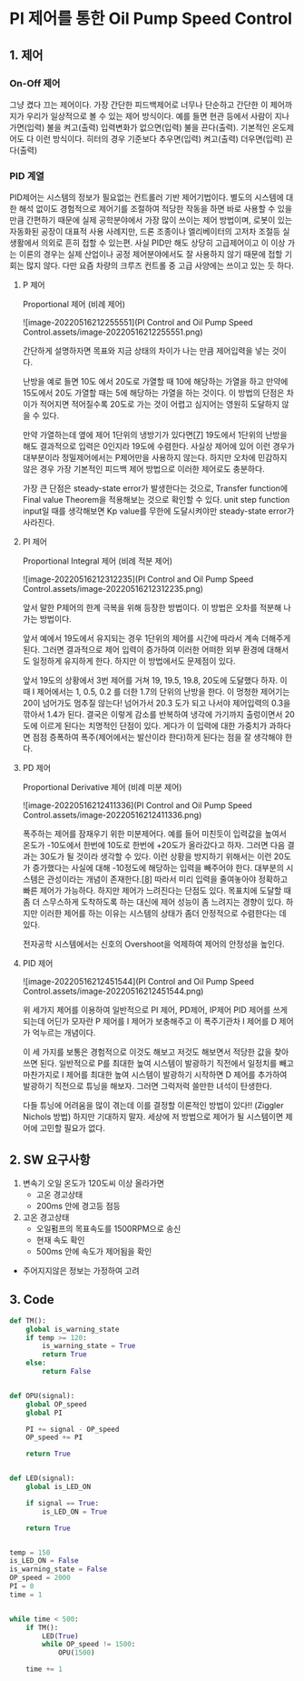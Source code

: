 # PI 제어를 통한 Oil Pump Speed Control

## 1. 제어

### On-Off 제어

그냥 켰다 끄는 제어이다. 가장 간단한 피드백제어로 너무나 단순하고 간단한 이 제어까지가 우리가 일상적으로 볼 수 있는 제어 방식이다. 예를 들면 현관 등에서 사람이 지나가면(입력) 불을 켜고(출력) 입력변화가 없으면(입력) 불을 끈다(출력). 기본적인 온도제어도 다 이런 방식이다. 히터의 경우 기준보다 추우면(입력) 켜고(출력) 더우면(입력) 끈다(출력)



### PID 계열

PID제어는 시스템의 정보가 필요없는 컨트롤러 기반 제어기법이다. 별도의 시스템에 대한 해석 없이도 경험적으로 제어기를 조절하여 적당한 작동을 하면 바로 사용할 수 있을 만큼 간편하기 때문에 실제 공학분야에서 가장 많이 쓰이는 제어 방법이며, 로봇이 있는 자동화된 공장이 대표적 사용 사례지만, 드론 조종이나 엘리베이터의 고저차 조절등 실생활에서 의외로 흔히 접할 수 있는편. 사실 PID만 해도 상당히 고급제어이고 이 이상 가는 이론의 경우는 실제 산업이나 공정 제어분야에서도 잘 사용하지 않기 때문에 접할 기회는 많지 않다. 다만 요즘 차량의 크루즈 컨트롤 중 고급 사양에는 쓰이고 있는 듯 하다. 



1. P 제어

   Proportional 제어 (비례 제어)

   ![image-20220516212255551](PI Control and Oil Pump Speed Control.assets/image-20220516212255551.png)

   간단하게 설명하자면 목표와 지금 상태의 차이가 나는 만큼 제어입력을 넣는 것이다.

   난방을 예로 들면 10도 에서 20도로 가열할 때 10에 해당하는 가열을 하고 만약에 15도에서 20도 가열할 때는 5에 해당하는 가열을 하는 것이다. 이 방법의 단점은 차이가 적어지면 적어질수록 20도로 가는 것이 어렵고 심지어는 영원히 도달하지 않을 수 있다.

   만약 가열하는데 옆에 제어 1단위의 냉방기가 있다면[[7\]](https://namu.wiki/w/제어#fn-7) 19도에서 1단위의 난방을 해도 결과적으로 입력은 0인지라 19도에 수렴한다. 사실상 제어에 있어 이런 경우가 대부분이라 정밀제어에서는 P제어만을 사용하지 않는다. 하지만 오차에 민감하지 않은 경우 가장 기본적인 피드백 제어 방법으로 이러한 제어로도 충분하다.

   가장 큰 단점은 steady-state error가 발생한다는 것으로, Transfer function에 Final value Theorem을 적용해보는 것으로 확인할 수 있다. unit step function input일 때를 생각해보면 Kp value를 무한에 도달시켜야만 steady-state error가 사라진다.

   

2. PI 제어

   Proportional Integral 제어 (비례 적분 제어)

   ![image-20220516212312235](PI Control and Oil Pump Speed Control.assets/image-20220516212312235.png)

   앞서 말한 P제어의 한계 극복을 위해 등장한 방법이다. 이 방법은 오차를 적분해 나가는 방법이다.

   앞서 예에서 19도에서 유지되는 경우 1단위의 제어를 시간에 따라서 계속 더해주게 된다. 그러면 결과적으로 제어 입력이 증가하여 이러한 어떠한 외부 환경에 대해서도 일정하게 유지하게 한다. 하지만 이 방법에서도 문제점이 있다.

   앞서 19도의 상황에서 3번 제어를 거쳐 19, 19.5, 19.8, 20도에 도달했다 하자. 이 때 I 제어에서는 1, 0.5, 0.2 를 더한 1.7의 단위의 난방을 한다. 이 멍청한 제어기는 20이 넘어가도 멈추질 않는다! 넘어가서 20.3 도가 되고 나서야 제어입력의 0.3을 깎아서 1.4가 된다. 결국은 이렇게 감소를 반복하여 냉각에 가기까지 출렁이면서 20도에 이르게 된다는 치명적인 단점이 있다. 게다가 이 입력에 대한 가중치가 과하다면 점점 증폭하여 폭주(제어에서는 발산이라 한다)하게 된다는 점을 잘 생각해야 한다.

   

3. PD 제어

   Proportional Derivative 제어 (비례 미분 제어)

   ![image-20220516212411336](PI Control and Oil Pump Speed Control.assets/image-20220516212411336.png)

   폭주하는 제어를 잠재우기 위한 미분제어다. 예를 들어 미친듯이 입력값을 높여서 온도가 -10도에서 한번에 10도로 한번에 +20도가 올라갔다고 하자. 그러면 다음 결과는 30도가 될 것이라 생각할 수 있다. 이런 상황을 방지하기 위해서는 이런 20도가 증가했다는 사실에 대해 -10정도에 해당하는 입력을 빼주어야 한다. 대부분의 시스템은 관성이라는 개념이 존재한다.[[8\]](https://namu.wiki/w/제어#fn-8) 따라서 미리 입력을 줄여놓아야 정확하고 빠른 제어가 가능하다. 하지만 제어가 느려진다는 단점도 있다. 목표치에 도달할 때 좀 더 스무스하게 도착하도록 하는 대신에 제어 성능이 좀 느려지는 경향이 있다. 하지만 이러한 제어를 하는 이유는 시스템의 상태가 좀더 안정적으로 수렴한다는 데 있다.

   전자공학 시스템에서는 신호의 Overshoot을 억제하여 제어의 안정성을 높인다.

   

4. PID 제어

   ![image-20220516212451544](PI Control and Oil Pump Speed Control.assets/image-20220516212451544.png)

   위 세가지 제어를 이용하여 일반적으로 PI 제어, PD제어, IP제어 PID 제어를 쓰게 되는데 어딘가 모자란 P 제어를 I 제어가 보충해주고 이 폭주기관차 I 제어를 D 제어가 억누르는 개념이다.

   이 세 가지를 보통은 경험적으로 이것도 해보고 저것도 해보면서 적당한 값을 찾아 쓰면 된다. 일반적으로 P를 최대한 높여 시스템이 발광하기 직전에서 일정치를 빼고 마찬가지로 I 제어를 최대한 높여 시스템이 발광하기 시작하면 D 제어를 추가하여 발광하기 직전으로 튜닝을 해보자. 그러면 그럭저럭 쓸만한 녀석이 탄생한다.

   다들 튜닝에 어려움을 많이 겪는데 이를 결정할 이론적인 방법이 있다!! (Ziggler Nichols 방법) 하지만 기대하지 말자. 세상에 저 방법으로 제어가 될 시스템이면 제어에 고민할 필요가 없다.

## 2. SW 요구사항

1. 변속기 오일 온도가 120도씨 이상 올라가면
   - 고온 경고상태
   - 200ms 안에 경고등 점등
2. 고온 경고상태
   - 오일펌프의 목표속도를 1500RPM으로 송신
   - 현재 속도 확인
   - 500ms 안에 속도가 제어됨을 확인

* 주어지지않은 정보는 가정하여 고려



## 3. Code

```python
def TM():
    global is_warning_state
    if temp >= 120:
        is_warning_state = True
        return True
    else:
        return False


def OPU(signal):
    global OP_speed
    global PI

    PI += signal - OP_speed
    OP_speed += PI

    return True


def LED(signal):
    global is_LED_ON

    if signal == True:
        is_LED_ON = True

    return True


temp = 150
is_LED_ON = False
is_warning_state = False
OP_speed = 2000
PI = 0
time = 1


while time < 500:
    if TM():
        LED(True)
        while OP_speed != 1500:
            OPU(1500)

    time += 1

```

